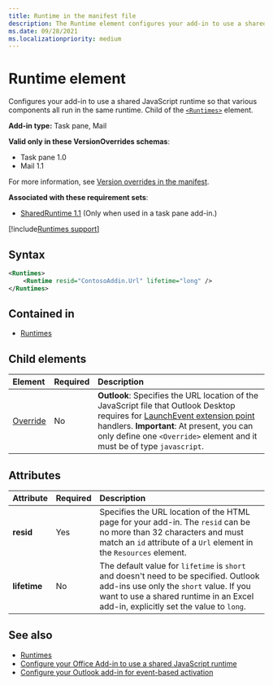 ```yaml
---
title: Runtime in the manifest file
description: The Runtime element configures your add-in to use a shared JavaScript runtime for its various components, for example, ribbon, task pane, custom functions.
ms.date: 09/28/2021
ms.localizationpriority: medium
---
```


# Runtime element

Configures your add-in to use a shared JavaScript runtime so that various components all run in the same runtime. Child of the [`<Runtimes>`](runtimes.md) element.

**Add-in type:** Task pane, Mail

**Valid only in these VersionOverrides schemas**:

 - Task pane 1.0
 - Mail 1.1

For more information, see [Version overrides in the manifest](/office/dev/add-ins/develop/add-in-manifests#version-overrides-in-the-manifest).

**Associated with these requirement sets**:

- [SharedRuntime 1.1](/office/dev/add-ins/requirement-sets/shared-runtime-requirement-sets) (Only when used in a task pane add-in.)

[!include[Runtimes support](/office/dev/add-ins/includes/runtimes-note)]

## Syntax

```XML
<Runtimes>
    <Runtime resid="ContosoAddin.Url" lifetime="long" />
</Runtimes>
```

## Contained in

- [Runtimes](runtimes.md)

## Child elements

|  Element |  Required  |  Description  |
|:-----|:-----|:-----|
| [Override](override.md) | No | **Outlook**: Specifies the URL location of the JavaScript file that Outlook Desktop requires for [LaunchEvent extension point](/office/dev/add-ins/reference/manifest/extensionpoint#launchevent) handlers. **Important**: At present, you can only define one `<Override>` element and it must be of type `javascript`.|

## Attributes

|  Attribute  |  Required  |  Description  |
|:-----|:-----|:-----|
|  **resid**  |  Yes  | Specifies the URL location of the HTML page for your add-in. The `resid` can be no more than 32 characters and must match an `id` attribute of a `Url` element in the `Resources` element. |
|  **lifetime**  |  No  | The default value for `lifetime` is `short` and doesn't need to be specified. Outlook add-ins use only the `short` value. If you want to use a shared runtime in an Excel add-in, explicitly set the value to `long`. |

## See also

- [Runtimes](runtimes.md)
- [Configure your Office Add-in to use a shared JavaScript runtime](/office/dev/add-ins/develop/configure-your-add-in-to-use-a-shared-runtime)
- [Configure your Outlook add-in for event-based activation](/office/dev/add-ins/outlook/autolaunch)
